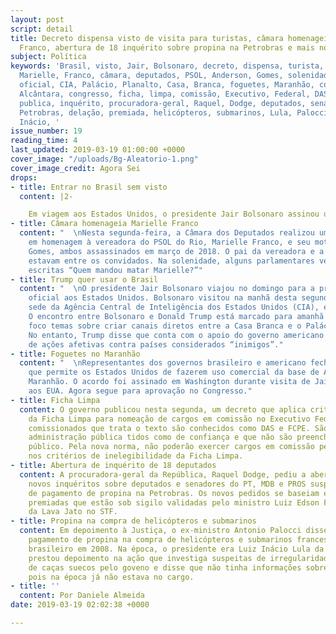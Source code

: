 ```yaml
---
layout: post
script: detail
title: Decreto dispensa visto de visita para turistas, câmara homenageia Marielle
  Franco, abertura de 18 inquérito sobre propina na Petrobras e mais notícias.
subject: Política
keywords: 'Brasil, visto, Jair, Bolsonaro, decreto, dispensa, turista, viajem, Embratur,
  Marielle, Franco, câmara, deputados, PSOL, Anderson, Gomes, solenidade, Trump, visita,
  oficial, CIA, Palácio, Planalto, Casa, Branca, foguetes, Maranhão, comercial, base,
  Alcântara, congresso, ficha, limpa, comissão, Executivo, Federal, DAS, FCPE, administração,
  publica, inquérito, procuradora-geral, Raquel, Dodge, deputados, senadores, propina,
  Petrobras, delação, premiada, helicópteros, submarinos, Lula, Palocci, 2008, Luiz,
  Inácio, '
issue_number: 19
reading_time: 4
last_updated: 2019-03-19 01:00:00 +0000
cover_image: "/uploads/Bg-Aleatorio-1.png"
cover_image_credit: Agora Sei
drops:
- title: Entrar no Brasil sem visto
  content: |2-

    Em viagem aos Estados Unidos, o presidente Jair Bolsonaro assinou um decreto que dispensa o visto de visita para turistas dos EUA, Canadá, Austrália e Japão que viajarem para o Brasil. O decreto foi publicado nesta segunda em uma edição extra do “Diário Oficial da União”. De acordo com a Embratur, o Instituto Brasileiro de Turismo, a medida é inédita no país.
- title: Câmara homenageia Marielle Franco
  content: "  \nNesta segunda-feira, a Câmara dos Deputados realizou uma sessão solene
    em homenagem à vereadora do PSOL do Rio, Marielle Franco, e seu motorista, Anderson
    Gomes, ambos assassinados em março de 2018. O pai da vereadora e a viúva do motorista
    estavam entre os convidados. Na solenidade, alguns parlamentares vestiam camisestas
    escritas “Quem mandou matar Marielle?”"
- title: Trump quer usar o Brasil
  content: "  \nO presidente Jair Bolsonaro viajou no domingo para a primeira visita
    oficial aos Estados Unidos. Bolsonaro visitou na manhã desta segunda feira, a
    sede da Agência Central de Inteligência dos Estados Unidos (CIA), em Washington.
    O encontro entre Bolsonaro e Donald Trump está marcado para amanhã e terá como
    foco temas sobre criar canais diretos entre a Casa Branca e o Palácio do Planalto.
    No entanto, Trump disse que conta com o apoio do governo americano para realizações
    de ações afetivas contra países considerados “inimigos”."
- title: Foguetes no Maranhão
  content: "  \nRepresentantes dos governos brasileiro e americano fecharam um acordo
    que permite os Estados Unidos de fazerem uso comercial da base de Alcântara, no
    Maranhão. O acordo foi assinado em Washington durante visita de Jair Bolsonaro
    aos EUA. Agora segue para aprovação no Congresso."
- title: Ficha Limpa
  content: O governo publicou nesta segunda, um decreto que aplica critérios da lei
    da Ficha Limpa para nomeação de cargos em comissão no Executivo Federal. Os cargos
    comissionados que trata o texto são conhecidos como DAS e FCPE. São cargos da
    administração pública tidos como de confiança e que não são preenchidos por concurso
    público. Pela nova norma, não poderão exercer cargos em comissão pessoas que caírem
    nos critérios de inelegibilidade da Ficha Limpa.
- title: Abertura de inquérito de 18 deputados
  content: A procuradora-geral da República, Raquel Dodge, pediu a abertura de 18
    novos inquéritos sobre deputados e senadores do PT, MDB e PROS suspeitos na participação
    de pagamento de propina na Petrobras. Os novos pedidos se baseiam em duas delações
    premiadas que estão sob sigilo validadas pelo ministro Luiz Edson Fachin, relator
    da Lava Jato no STF.
- title: Propina na compra de helicópteros e submarinos
  content: Em depoimento à Justiça, o ex-ministro Antonio Palocci disse que houve
    pagamento de propina na compra de helicópteros e submarinos franceses pelo governo
    brasileiro em 2008. Na época, o presidente era Luiz Inácio Lula da Silva. Palocci
    prestou depoimento na ação que investiga suspeitas de irregularidades na compra
    de caças suecos pelo goveno e disse que não tinha informações sobre as compras,
    pois na época já não estava no cargo.
- title: ''
  content: Por Daniele Almeida
date: 2019-03-19 02:02:38 +0000

---
```

